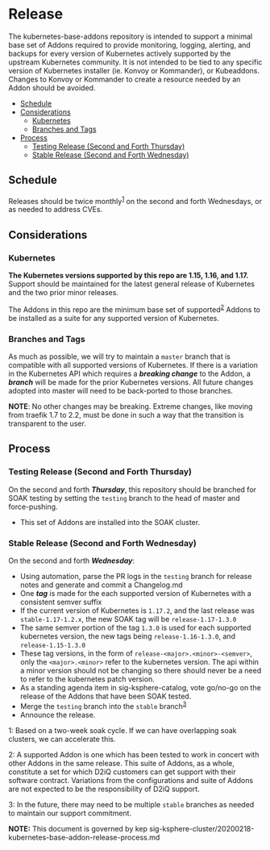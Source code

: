 # Release

The kubernetes-base-addons repository is intended to support a minimal base set of Addons required to provide monitoring, logging, alerting, and backups for every version of Kubernetes actively supported by the upstream Kubernetes community.
It is not intended to be tied to any specific version of Kubernetes installer (ie. Konvoy or Kommander), or Kubeaddons.
Changes to Konvoy or Kommander to create a resource needed by an Addon should be avoided.

- [Schedule](#schedule)
- [Considerations](#considerations)
  - [Kubernetes](#kubernetes)
  - [Branches and Tags](#branches-and-tags)
- [Process](#process)
  - [Testing Release (Second and Forth Thursday)](#testing-release-second-and-forth-thursday)
  - [Stable Release (Second and Forth Wednesday)](#stable-release-second-and-forth-wednesday)

## Schedule

Releases should be twice monthly<sup>[1](#footnote1)</sup> on the second and forth Wednesdays, or as needed to address CVEs.

## Considerations

### Kubernetes

**The Kubernetes versions supported by this repo are 1.15, 1.16, and 1.17.**
Support should be maintained for the latest general release of Kubernetes and the two prior minor releases.

The Addons in this repo are the minimum base set of supported<sup>[2](#footnote2)</sup> Addons to be installed as a suite for any supported version of Kubernetes.

### Branches and Tags

As much as possible, we will try to maintain a `master` branch that is compatible with all supported versions of Kubernetes.
If there is a variation in the Kubernetes API which requires a _**breaking change**_ to the Addon, a _**branch**_ will be made for the prior Kubernetes versions.
All future changes adopted into master will need to be back-ported to those branches.

**NOTE**: No other changes may be breaking. Extreme changes, like moving from traefik 1.7 to 2.2, must be done in such a way that the transition is transparent to the user.

## Process

### Testing Release (Second and Forth Thursday)

On the second and forth _**Thursday**_, this repository should be branched for SOAK testing by setting the `testing` branch to the head of master and force-pushing.

- This set of Addons are installed into the SOAK cluster.

### Stable Release (Second and Forth Wednesday)

On the second and forth _**Wednesday**_:

- Using automation, parse the PR logs in the `testing` branch for release notes and generate and commit a Changelog.md
- One _**tag**_ is made for the each supported version of Kubernetes with a consistent semver suffix
- If the current version of Kubernetes is `1.17.2`, and the last release was `stable-1.17-1.2.x`, the new SOAK tag will be `release-1.17-1.3.0`
- The same semver portion of the tag `1.3.0` is used for each supported kubernetes version, the new tags being `release-1.16-1.3.0`, and `release-1.15-1.3.0`
- These tag versions, in the form of `release-<major>.<minor>-<semver>`, only the `<major>.<minor>` refer to the kubernetes version.
  The api within a minor version should not be changing so there should never be a need to refer to the kubernetes patch version.
- As a standing agenda item in sig-ksphere-catalog, vote go/no-go on the release of the Addons that have been SOAK tested.
- Merge the `testing` branch into the `stable` branch<sup>[3](#footnote3)</sup>
- Announce the release.

<a name="footnote1">1</a>: Based on a two-week soak cycle. If we can have overlapping soak clusters, we can accelerate this.

<a name="footnote2">2</a>: A supported Addon is one which has been tested to work in concert with other Addons in the same release. This suite of Addons, as a whole, constitute a set for which D2iQ customers can get support with their software contract. Variations from the configurations and suite of Addons are not expected to be the responsibility of D2iQ support.

<a name="footnote3">3</a>: In the future, there may need to be multiple `stable` branches as needed to maintain our support commitment.

**NOTE:** This document is governed by kep sig-ksphere-cluster/20200218-kubernetes-base-addon-release-process.md